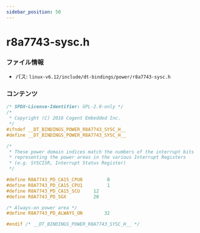 ```yaml
---
sidebar_position: 50
---
```

# r8a7743-sysc.h

### ファイル情報

- パス: `linux-v6.12/include/dt-bindings/power/r8a7743-sysc.h`

### コンテンツ

```h
/* SPDX-License-Identifier: GPL-2.0-only */
/*
 * Copyright (C) 2016 Cogent Embedded Inc.
 */
#ifndef __DT_BINDINGS_POWER_R8A7743_SYSC_H__
#define __DT_BINDINGS_POWER_R8A7743_SYSC_H__

/*
 * These power domain indices match the numbers of the interrupt bits
 * representing the power areas in the various Interrupt Registers
 * (e.g. SYSCISR, Interrupt Status Register)
 */

#define R8A7743_PD_CA15_CPU0		 0
#define R8A7743_PD_CA15_CPU1		 1
#define R8A7743_PD_CA15_SCU		12
#define R8A7743_PD_SGX			20

/* Always-on power area */
#define R8A7743_PD_ALWAYS_ON		32

#endif /* __DT_BINDINGS_POWER_R8A7743_SYSC_H__ */

```
